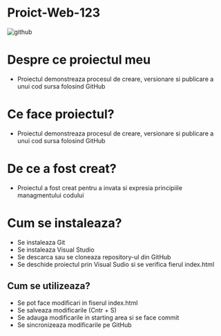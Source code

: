 # Proict-Web-123 
![github](https://scitechdaily.com/images/Artificial-Intelligence-Robot-Thinking-Brain.jpg)
# **Despre ce proiectul meu**
- Proiectul demonstreaza procesul de creare, versionare si publicare a unui cod sursa folosind GitHub
# **Ce face proiectul?** 
- Proiectul demonstreaza procesul de creare, versionare si publicare a unui cod sursa folosind GitHub
# **De ce a fost creat?** 
- Proiectul a fost creat pentru a invata si expresia principiile managmentului codului
# **Cum se instaleaza?** 
- Se instaleaza Git
- Se instaleaza Visual Studio
- Se descarca sau se cloneaza repository-ul din GitHub
- Se deschide proiectul prin Visual Sudio si se verifica fierul index.html
## **Cum se utilizeaza?** 
- Se pot face modificari in fiserul index.html
- Se salveaza modificarile (Cntr + S)
- Se adauga modificarile in starting area si se face commit 
- Se sincronizeaza modificarile pe GitHub